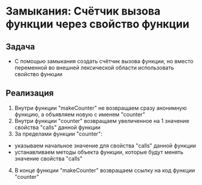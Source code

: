 # Замыкания: Счётчик вызова функции через свойство функции

## Задача
- С помощью замыкания создать счётчик вызова функции, но вместо переменной во внешней лексической области использовать свойство функции

## Реализация
1. Внутри функции "makeCounter" не возвращаем сразу анонимную функцию, а объявляем новую с именем "counter"
2. Внутри функции "counter" возвращаем увеличенное на 1 значение свойства "calls" данной функции
3. За пределами функции "counter":
  - указываем начальное значение для свойства "calls" данной функции
  - устанавливаем методы объекта функции, которые будут менять значение свойства "calls"
4. В конце функции "makeCounter" возвращаем ссылку на код функции "counter"